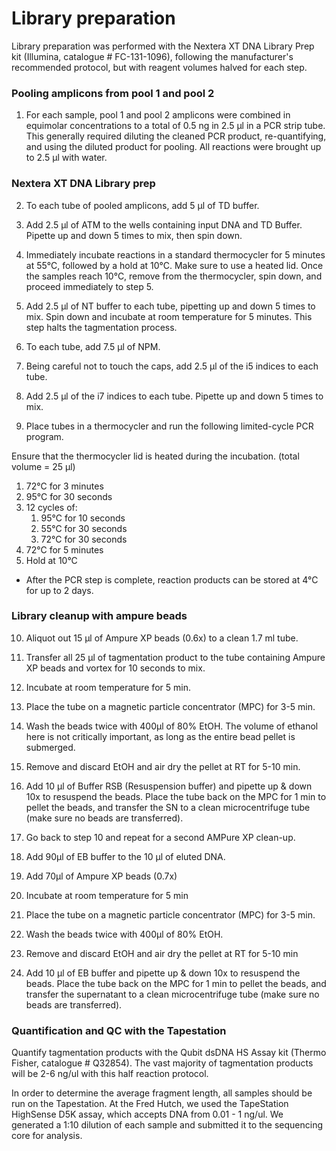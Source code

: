 # Library preparation

Library preparation was performed with the Nextera XT DNA Library Prep kit (Illumina, catalogue # FC-131-1096), following the manufacturer's recommended protocol, but with reagent volumes halved for each step. 

### Pooling amplicons from pool 1 and pool 2 
1. For each sample, pool 1 and pool 2 amplicons were combined in equimolar concentrations to a total of 0.5 ng in 2.5 µl in a PCR strip tube. This generally required diluting the cleaned PCR product, re-quantifying, and using the diluted product for pooling. All reactions were brought up to 2.5 µl with water. 

### Nextera XT DNA Library prep
2. To each tube of pooled amplicons, add 5 µl of TD buffer. 

3. Add 2.5 μl of ATM to the wells containing input DNA and TD Buffer. Pipette up and down 5 times to mix, then spin down. 

4. Immediately incubate reactions in a standard thermocycler for 5 minutes at 55°C, followed by a hold at 10°C. Make sure to use a heated lid. Once the samples reach 10°C, remove from the thermocycler, spin down, and proceed immediately to step 5. 

5. Add 2.5 µl of NT buffer to each tube, pipetting up and down 5 times to mix. Spin down and incubate at room temperature for 5 minutes. This step halts the tagmentation process. 

6. To each tube, add 7.5 µl of NPM. 

7. Being careful not to touch the caps, add 2.5 µl of the i5 indices to each tube. 

8. Add 2.5 µl of the i7 indices to each tube. Pipette up and down 5 times to mix. 

9. Place tubes in a thermocycler and run the following limited-cycle PCR program. 

Ensure that the thermocycler lid is heated during the incubation. (total volume = 25 µl)

  1. 72°C for 3 minutes
  2. 95°C for 30 seconds
  3. 12 cycles of:
      1. 95°C for 10 seconds
      2. 55°C for 30 seconds
      3. 72°C for 30 seconds
  4. 72°C for 5 minutes
  5. Hold at 10°C

* After the PCR step is complete, reaction products can be stored at 4°C for up to 2 days. 

### Library cleanup with ampure beads
10. Aliquot out 15 µl of Ampure XP beads (0.6x) to a clean 1.7 ml tube.

11. Transfer all 25 µl of tagmentation product to the tube containing Ampure XP beads and vortex for 10 seconds to mix. 

12. Incubate at room temperature for 5 min. 

13. Place the tube on a magnetic particle concentrator (MPC) for 3-5 min. 

14. Wash the beads twice with 400µl of 80% EtOH. The volume of ethanol here is not critically important, as long as the entire bead pellet is submerged. 

15. Remove and discard EtOH and air dry the pellet at RT for 5-10 min. 

16. Add 10 μl of Buffer RSB (Resuspension buffer) and pipette up & down 10x to resuspend the beads. Place the tube back on the MPC for 1 min to pellet the beads, and transfer the SN to a clean microcentrifuge tube (make sure no beads are transferred).

17. Go back to step 10 and repeat for a second AMPure XP clean-up. 

18. Add 90µl of EB buffer to the 10 µl of eluted DNA. 

19. Add 70µl of Ampure XP beads (0.7x)

20. Incubate at room temperature for 5 min

21. Place the tube on a magnetic particle concentrator (MPC) for 3-5 min.

22. Wash the beads twice with 400µl of 80% EtOH.

23. Remove and discard EtOH and air dry the pellet at RT for 5-10 min

24. Add 10 μl of EB buffer and pipette up & down 10x to resuspend the beads. Place the tube back on the MPC for 1 min to pellet the beads, and transfer the supernatant to a clean microcentrifuge tube (make sure no beads are transferred).


### Quantification and QC with the Tapestation
Quantify tagmentation products with the Qubit dsDNA HS Assay kit (Thermo Fisher, catalogue # Q32854). The vast majority of tagmentation products will be 2-6 ng/ul with this half reaction protocol. 

In order to determine the average fragment length, all samples should be run on the Tapestation. At the Fred Hutch, we used the TapeStation HighSense D5K assay, which accepts DNA from 0.01 - 1 ng/ul. We generated a 1:10 dilution of each sample and submitted it to the sequencing core for analysis. 

